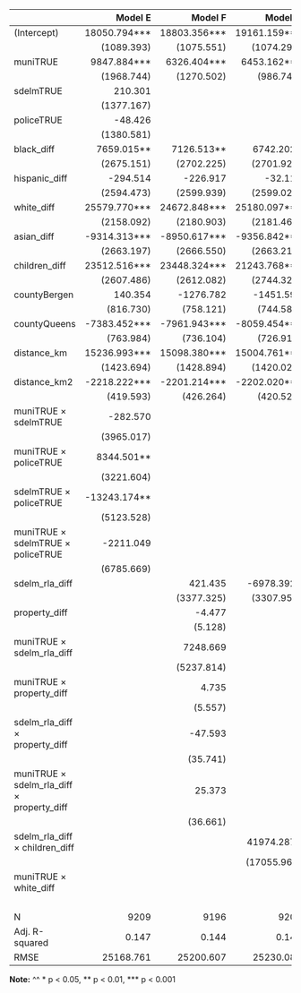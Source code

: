 |                                           |    Model E    |    Model F    |    Model G    |    Model H    | 
|:------------------------------------------|--------------:|--------------:|--------------:|--------------:|
| (Intercept)                               |  18050.794*** |  18803.356*** |  19161.159*** |  19196.128*** | 
|                                           |  (1089.393)   |  (1075.551)   |  (1074.293)   |  (1073.555)   | 
| muniTRUE                                  |   9847.884*** |   6326.404*** |   6453.162*** |   3617.544**  | 
|                                           |  (1968.744)   |  (1270.502)   |   (986.741)   |  (1273.434)   | 
| sdelmTRUE                                 |    210.301    |               |               |               | 
|                                           |  (1377.167)   |               |               |               | 
| policeTRUE                                |    -48.426    |               |               |               | 
|                                           |  (1380.581)   |               |               |               | 
| black_diff                                |   7659.015**  |   7126.513**  |   6742.202*   |   5740.823*   | 
|                                           |  (2675.151)   |  (2702.225)   |  (2701.927)   |  (2689.596)   | 
| hispanic_diff                             |   -294.514    |   -226.917    |    -32.117    |   -206.288    | 
|                                           |  (2594.473)   |  (2599.939)   |  (2599.026)   |  (2597.901)   | 
| white_diff                                |  25579.770*** |  24672.848*** |  25180.097*** |  21705.943*** | 
|                                           |  (2158.092)   |  (2180.903)   |  (2181.462)   |  (2405.564)   | 
| asian_diff                                |  -9314.313*** |  -8950.617*** |  -9356.842*** |  -9225.735*** | 
|                                           |  (2663.197)   |  (2666.550)   |  (2663.219)   |  (2663.475)   | 
| children_diff                             |  23512.516*** |  23448.324*** |  21243.768*** |  23633.319*** | 
|                                           |  (2607.486)   |  (2612.082)   |  (2744.326)   |  (2614.585)   | 
| countyBergen                              |    140.354    |  -1276.782    |  -1451.596    |  -1264.653    | 
|                                           |   (816.730)   |   (758.121)   |   (744.582)   |   (741.803)   | 
| countyQueens                              |  -7383.452*** |  -7961.943*** |  -8059.454*** |  -8006.434*** | 
|                                           |   (763.984)   |   (736.104)   |   (726.916)   |   (722.389)   | 
| distance_km                               |  15236.993*** |  15098.380*** |  15004.761*** |  15221.603*** | 
|                                           |  (1423.694)   |  (1428.894)   |  (1420.026)   |  (1417.209)   | 
| distance_km2                              |  -2218.222*** |  -2201.214*** |  -2202.020*** |  -2244.391*** | 
|                                           |   (419.593)   |   (426.264)   |   (420.525)   |   (418.031)   | 
| muniTRUE × sdelmTRUE                      |   -282.570    |               |               |               | 
|                                           |  (3965.017)   |               |               |               | 
| muniTRUE × policeTRUE                     |   8344.501**  |               |               |               | 
|                                           |  (3221.604)   |               |               |               | 
| sdelmTRUE × policeTRUE                    | -13243.174**  |               |               |               | 
|                                           |  (5123.528)   |               |               |               | 
| muniTRUE × sdelmTRUE × policeTRUE         |  -2211.049    |               |               |               | 
|                                           |  (6785.669)   |               |               |               | 
| sdelm_rla_diff                            |               |    421.435    |  -6978.392*   |               | 
|                                           |               |  (3377.325)   |  (3307.953)   |               | 
| property_diff                             |               |     -4.477    |               |               | 
|                                           |               |     (5.128)   |               |               | 
| muniTRUE × sdelm_rla_diff                 |               |   7248.669    |               |               | 
|                                           |               |  (5237.814)   |               |               | 
| muniTRUE × property_diff                  |               |      4.735    |               |               | 
|                                           |               |     (5.557)   |               |               | 
| sdelm_rla_diff × property_diff            |               |    -47.593    |               |               | 
|                                           |               |    (35.741)   |               |               | 
| muniTRUE × sdelm_rla_diff × property_diff |               |     25.373    |               |               | 
|                                           |               |    (36.661)   |               |               | 
| sdelm_rla_diff × children_diff            |               |               |  41974.287*   |               | 
|                                           |               |               | (17055.964)   |               | 
| muniTRUE × white_diff                     |               |               |               |  13710.242**  | 
|                                           |               |               |               |  (4657.521)   | 
| N                                         |    9209       |    9196       |    9206       |    9209       | 
| Adj. R-squared                            |      0.147    |      0.144    |      0.143    |      0.143    | 
| RMSE                                      |  25168.761    |  25200.607    |  25230.084    |  25229.383    | 

__Note:__
^^ * p < 0.05, ** p < 0.01, *** p < 0.001
